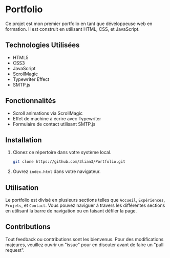 # Portfolio

Ce projet est mon premier portfolio en tant que développeuse web en formation. Il est construit en utilisant HTML, CSS, et JavaScript.

## Technologies Utilisées

- HTML5
- CSS3
- JavaScript
- ScrollMagic
- Typewriter Effect
- SMTP.js

## Fonctionnalités

- Scroll animations via ScrollMagic
- Effet de machine à écrire avec Typewriter
- Formulaire de contact utilisant SMTP.js

## Installation

1. Clonez ce répertoire dans votre système local.
    ```bash
    git clone https://github.com/3lian3/Portfolio.git
    ```
2. Ouvrez `index.html` dans votre navigateur.

## Utilisation

Le portfolio est divisé en plusieurs sections telles que `Accueil`, `Expériences`, `Projets`, et `Contact`. Vous pouvez naviguer à travers les différentes sections en utilisant la barre de navigation ou en faisant défiler la page.

## Contributions

Tout feedback ou contributions sont les bienvenus. Pour des modifications majeures, veuillez ouvrir un "issue" pour en discuter avant de faire un "pull request".
